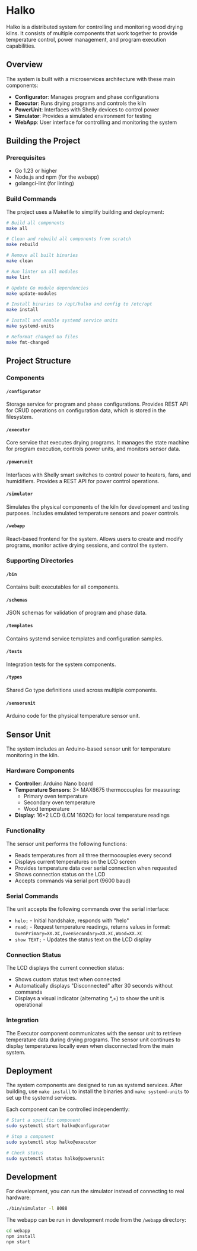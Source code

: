 # Halko

Halko is a distributed system for controlling and monitoring wood drying kilns. It consists of multiple components that work together to provide temperature control, power management, and program execution capabilities.

## Overview

The system is built with a microservices architecture with these main components:

- **Configurator**: Manages program and phase configurations
- **Executor**: Runs drying programs and controls the kiln
- **PowerUnit**: Interfaces with Shelly devices to control power
- **Simulator**: Provides a simulated environment for testing
- **WebApp**: User interface for controlling and monitoring the system

## Building the Project

### Prerequisites

- Go 1.23 or higher
- Node.js and npm (for the webapp)
- golangci-lint (for linting)

### Build Commands

The project uses a Makefile to simplify building and deployment:

```bash
# Build all components
make all

# Clean and rebuild all components from scratch
make rebuild

# Remove all built binaries
make clean

# Run linter on all modules
make lint

# Update Go module dependencies
make update-modules

# Install binaries to /opt/halko and config to /etc/opt
make install

# Install and enable systemd service units
make systemd-units

# Reformat changed Go files
make fmt-changed
```

## Project Structure

### Components

#### `/configurator`

Storage service for program and phase configurations. Provides REST API for CRUD operations on configuration data, which is stored in the filesystem.

#### `/executor`

Core service that executes drying programs. It manages the state machine for program execution, controls power units, and monitors sensor data.

#### `/powerunit`

Interfaces with Shelly smart switches to control power to heaters, fans, and humidifiers. Provides a REST API for power control operations.

#### `/simulator`

Simulates the physical components of the kiln for development and testing purposes. Includes emulated temperature sensors and power controls.

#### `/webapp`

React-based frontend for the system. Allows users to create and modify programs, monitor active drying sessions, and control the system.

### Supporting Directories

#### `/bin`

Contains built executables for all components.

#### `/schemas`

JSON schemas for validation of program and phase data.

#### `/templates`

Contains systemd service templates and configuration samples.

#### `/tests`

Integration tests for the system components.

#### `/types`

Shared Go type definitions used across multiple components.

#### `/sensorunit`

Arduino code for the physical temperature sensor unit.

## Sensor Unit

The system includes an Arduino-based sensor unit for temperature monitoring in the kiln.

### Hardware Components

- **Controller**: Arduino Nano board
- **Temperature Sensors**: 3× MAX6675 thermocouples for measuring:
  - Primary oven temperature
  - Secondary oven temperature
  - Wood temperature
- **Display**: 16×2 LCD (LCM 1602C) for local temperature readings

### Functionality

The sensor unit performs the following functions:

- Reads temperatures from all three thermocouples every second
- Displays current temperatures on the LCD screen
- Provides temperature data over serial connection when requested
- Shows connection status on the LCD
- Accepts commands via serial port (9600 baud)

### Serial Commands

The unit accepts the following commands over the serial interface:

- `helo;` - Initial handshake, responds with "helo"
- `read;` - Request temperature readings, returns values in format: `OvenPrimary=XX.XC,OvenSecondary=XX.XC,Wood=XX.XC`
- `show TEXT;` - Updates the status text on the LCD display

### Connection Status

The LCD displays the current connection status:

- Shows custom status text when connected
- Automatically displays "Disconnected" after 30 seconds without commands
- Displays a visual indicator (alternating *,+) to show the unit is operational

### Integration

The Executor component communicates with the sensor unit to retrieve temperature data during drying programs.
The sensor unit continues to display temperatures locally even when disconnected from the main system.

## Deployment

The system components are designed to run as systemd services. After building, use `make install` to install the binaries and `make systemd-units` to set up the systemd services.

Each component can be controlled independently:

```bash
# Start a specific component
sudo systemctl start halko@configurator

# Stop a component
sudo systemctl stop halko@executor

# Check status
sudo systemctl status halko@powerunit
```

## Development

For development, you can run the simulator instead of connecting to real hardware:

```bash
./bin/simulator -l 8088
```

The webapp can be run in development mode from the `/webapp` directory:

```bash
cd webapp
npm install
npm start
```
